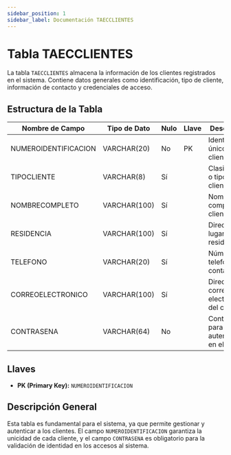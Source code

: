 ```yaml
---
sidebar_position: 1
sidebar_label: Documentación TAECCLIENTES
---
```


# Tabla TAECCLIENTES

La tabla `TAECCLIENTES` almacena la información de los clientes registrados en el sistema. Contiene datos generales como identificación, tipo de cliente, información de contacto y credenciales de acceso.

## Estructura de la Tabla

| Nombre de Campo      | Tipo de Dato   | Nulo | Llave | Descripción                                          |
|----------------------|----------------|------|-------|------------------------------------------------------|
| NUMEROIDENTIFICACION | VARCHAR(20)    | No   | PK    | Identificador único del cliente                     |
| TIPOCLIENTE          | VARCHAR(8)     | Sí   |       | Clasificación o tipo del cliente                    |
| NOMBRECOMPLETO       | VARCHAR(100)   | Sí   |       | Nombre completo del cliente                         |
| RESIDENCIA           | VARCHAR(100)   | Sí   |       | Dirección o lugar de residencia                     |
| TELEFONO             | VARCHAR(20)    | Sí   |       | Número telefónico de contacto                       |
| CORREOELECTRONICO    | VARCHAR(100)   | Sí   |       | Dirección de correo electrónico del cliente         |
| CONTRASENA           | VARCHAR(64)    | No   |       | Contraseña para autenticación en el sistema         |

## Llaves

- **PK (Primary Key):** `NUMEROIDENTIFICACION`

## Descripción General

Esta tabla es fundamental para el sistema, ya que permite gestionar y autenticar a los clientes. El campo `NUMEROIDENTIFICACION` garantiza la unicidad de cada cliente, y el campo `CONTRASENA` es obligatorio para la validación de identidad en los accesos al sistema.